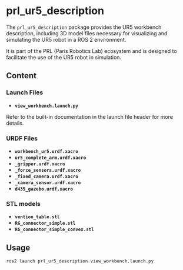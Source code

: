 # prl_ur5_description

The `prl_ur5_description` package provides the UR5 workbench description, including 3D model files necessary for visualizing and simulating the UR5 robot in a ROS 2 environment. 

It is part of the PRL (Paris Robotics Lab) ecosystem and is designed to facilitate the use of the UR5 robot in simulation.

## Content

### Launch Files
- **`view_workbench.launch.py`**  

Refer to the built-in documentation in the launch file header for more details.

### URDF Files
- **`workbench_ur5.urdf.xacro`**
- **`ur5_complete_arm.urdf.xacro`**
- **`_gripper.urdf.xacro`**
- **`_force_sensors.urdf.xacro`**
- **`_fixed_camera.urdf.xacro`**
- **`_camera_sensor.urdf.xacro`**
- **`d435_gazebo.urdf.xacro`**

### STL models
- **`vention_table.stl`**
- **`RG_connector_simple.stl`**
- **`RG_connector_simple_convex.stl`**


## Usage

```bash
ros2 launch prl_ur5_description view_workbench.launch.py
```
